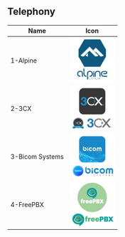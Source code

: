 ## Telephony
Name|Icon
--|--
1-Alpine|<img src="1-Alpine.png" width="100px">
2-3CX|<img src="2-3CX.png" width="100px">
3-Bicom Systems|<img src="3-Bicom_Systems.png" width="100px">
4-FreePBX|<img src="4-FreePBX.png" width="100px">
